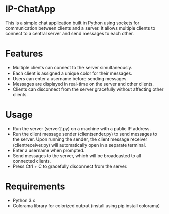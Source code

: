 # IP-ChatApp
This is a simple chat application built in Python using sockets for communication between clients and a server. It allows multiple clients to connect to a central server and send messages to each other.

# Features
* Multiple clients can connect to the server simultaneously.
* Each client is assigned a unique color for their messages.
* Users can enter a username before sending messages.
* Messages are displayed in real-time on the server and other clients.
* Clients can disconnect from the server gracefully without affecting other clients.
# Usage
* Run the server (server2.py) on a machine with a public IP address.
* Run the client message sender (clientsender.py) to send messages to the server. Upon running the sender, the client message receiver (clientreceiver.py) will automatically open in a separate terminal.
* Enter a username when prompted.
* Send messages to the server, which will be broadcasted to all connected clients.
* Press Ctrl + C to gracefully disconnect from the server.
# Requirements
* Python 3.x
* Colorama library for colorized output (install using pip install colorama)
